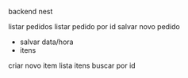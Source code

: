 backend nest

listar pedidos
listar pedido por id
salvar novo pedido
- salvar data/hora
- itens


criar novo item
lista itens
buscar por id